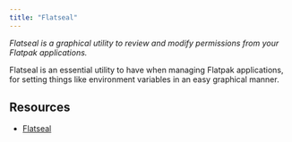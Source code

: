 ```yaml
---
title: "Flatseal"
---
```


*Flatseal is a graphical utility to review and modify permissions from your Flatpak applications.*

Flatseal is an essential utility to have when managing Flatpak applications, for setting things like environment variables in an easy graphical manner.

## Resources

- [Flatseal](https://flathub.org/apps/com.github.tchx84.Flatseal)